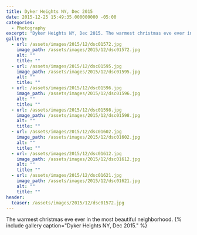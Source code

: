 ```yaml
---
title: Dyker Heights NY, Dec 2015
date: 2015-12-25 15:49:35.000000000 -05:00
categories:
  - Photography
excerpt: "Dyker Heights NY, Dec 2015. The warmest christmas eve ever in the most beautiful neighborhood."
gallery:
  - url: /assets/images/2015/12/dsc01572.jpg
    image_path: /assets/images/2015/12/dsc01572.jpg
    alt: ""
    title: ""  
  - url: /assets/images/2015/12/dsc01595.jpg
    image_path: /assets/images/2015/12/dsc01595.jpg
    alt: ""
    title: ""      
  - url: /assets/images/2015/12/dsc01596.jpg
    image_path: /assets/images/2015/12/dsc01596.jpg
    alt: ""
    title: ""     
  - url: /assets/images/2015/12/dsc01598.jpg
    image_path: /assets/images/2015/12/dsc01598.jpg
    alt: ""
    title: ""     
  - url: /assets/images/2015/12/dsc01602.jpg
    image_path: /assets/images/2015/12/dsc01602.jpg
    alt: ""
    title: ""     
  - url: /assets/images/2015/12/dsc01612.jpg
    image_path: /assets/images/2015/12/dsc01612.jpg
    alt: ""
    title: ""   
  - url: /assets/images/2015/12/dsc01621.jpg
    image_path: /assets/images/2015/12/dsc01621.jpg
    alt: ""
    title: ""   
header:
  teaser: /assets/images/2015/12/dsc01572.jpg
---
```


The warmest christmas eve ever in the most beautiful neighborhood.
{% include gallery caption="Dyker Heights NY, Dec 2015." %}
